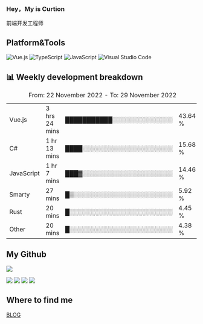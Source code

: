 ### Hey，My is Curtion
前端开发工程师
## Platform&Tools

![Vue.js](https://img.shields.io/badge/-Vue.js-4FC08D?style=flat-square&logo=Vue.js&logoColor=white)
![TypeScript](https://img.shields.io/badge/-TypeScript-007ACC?style=flat-square&logo=typescript&logoColor=white)
![JavaScript](https://img.shields.io/badge/-JavaScript-F7DF1E?style=flat-square&logo=javascript&logoColor=black)
![Visual Studio Code](https://img.shields.io/badge/-VSCode-007ACC?style=flat-square&logo=Visual-Studio-Code&logoColor=white)

## 📊 Weekly development breakdown

<!--START_SECTION:waka-->

<table><caption>From: 22 November 2022 - To: 29 November 2022</caption><tr><td>Vue.js</td><td>3 hrs 24 mins</td><td>███████████░░░░░░░░░░░░░░</td><td>43.64 %</td></tr><tr><td>C#</td><td>1 hr 13 mins</td><td>████░░░░░░░░░░░░░░░░░░░░░</td><td>15.68 %</td></tr><tr><td>JavaScript</td><td>1 hr 7 mins</td><td>███▓░░░░░░░░░░░░░░░░░░░░░</td><td>14.46 %</td></tr><tr><td>Smarty</td><td>27 mins</td><td>█▒░░░░░░░░░░░░░░░░░░░░░░░</td><td>5.92 %</td></tr><tr><td>Rust</td><td>20 mins</td><td>█░░░░░░░░░░░░░░░░░░░░░░░░</td><td>4.45 %</td></tr><tr><td>Other</td><td>20 mins</td><td>█░░░░░░░░░░░░░░░░░░░░░░░░</td><td>4.38 %</td></tr></table>

<!--END_SECTION:waka-->

## My Github

![](http://github-profile-summary-cards.vercel.app/api/cards/profile-details?username=curtion&theme=nord_bright)

![](http://github-profile-summary-cards.vercel.app/api/cards/stats?username=curtion&theme=nord_bright)
![](http://github-profile-summary-cards.vercel.app/api/cards/productive-time?username=curtion&theme=nord_bright&utcOffset=8)
![](http://github-profile-summary-cards.vercel.app/api/cards/repos-per-language?username=curtion&theme=nord_bright)
![](http://github-profile-summary-cards.vercel.app/api/cards/most-commit-language?username=curtion&theme=nord_bright)

## Where to find me

[BLOG](https://blog.3gxk.net)
